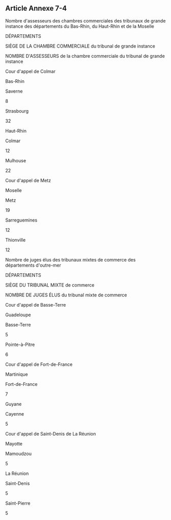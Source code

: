 Article Annexe 7-4
----
Nombre d'assesseurs des chambres commerciales des tribunaux de grande instance
des départements du Bas-Rhin, du Haut-Rhin et de la Moselle


DÉPARTEMENTS

SIÈGE DE LA CHAMBRE COMMERCIALE du tribunal de grande instance

NOMBRE D'ASSESSEURS de la chambre commerciale du tribunal de grande instance

Cour d'appel de Colmar


Bas-Rhin

Saverne

8


Strasbourg

32


Haut-Rhin

Colmar

12


Mulhouse

22

Cour d'appel de Metz


Moselle

Metz

19


Sarreguemines

12


Thionville

12

Nombre de juges élus des tribunaux mixtes de commerce des départements
d'outre-mer


DÉPARTEMENTS

SIÈGE DU TRIBUNAL MIXTE de commerce

NOMBRE DE JUGES ÉLUS du tribunal mixte de commerce

Cour d'appel de Basse-Terre


Guadeloupe

Basse-Terre

5


Pointe-à-Pitre

6

Cour d'appel de Fort-de-France


Martinique

Fort-de-France

7


Guyane

Cayenne

5

Cour d'appel de Saint-Denis de La Réunion


Mayotte

Mamoudzou

5


La Réunion

Saint-Denis

5


Saint-Pierre

5

